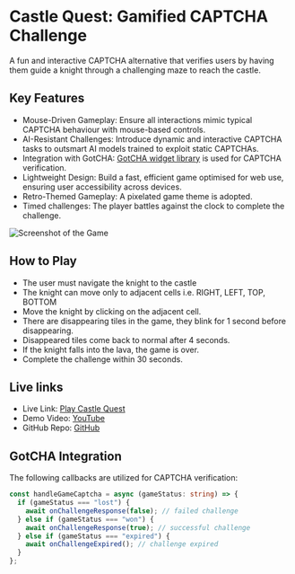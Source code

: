 # Castle Quest: Gamified CAPTCHA Challenge

A fun and interactive CAPTCHA alternative that verifies users by having them guide a knight through a challenging maze to reach the castle.

## Key Features

- Mouse-Driven Gameplay: Ensure all interactions mimic typical CAPTCHA behaviour with mouse-based controls.
- AI-Resistant Challenges: Introduce dynamic and interactive CAPTCHA tasks to outsmart AI models trained to exploit static CAPTCHAs.
- Integration with GotCHA: <a href="https://github.com/tcerqueira/gotcha-widget-lib">GotCHA widget library</a> is used for CAPTCHA verification.
- Lightweight Design: Build a fast, efficient game optimised for web use, ensuring user accessibility across devices.
- Retro-Themed Gameplay: A pixelated game theme is adopted.
- Timed challenges: The player battles against the clock to complete the challenge.

![Screenshot of the Game](https://github.com/user-attachments/assets/1977c9ce-dfa3-416d-b2ee-18b05eb218eb)

## How to Play

- The user must navigate the knight to the castle
- The knight can move only to adjacent cells i.e. RIGHT, LEFT, TOP, BOTTOM
- Move the knight by clicking on the adjacent cell.
- There are disappearing tiles in the game, they blink for 1 second before disappearing.
- Disappeared tiles come back to normal after 4 seconds.
- If the knight falls into the lava, the game is over.
- Complete the challenge within 30 seconds.

## Live links

- Live Link: <a href="https://game-captcha.vercel.app/">Play Castle Quest</a>
- Demo Video: <a href="https://youtu.be/MC-0jwkRLFU">YouTube</a>
- GitHub Repo: <a href="https://github.com/Mano-08/game-captcha">GitHub</a>

## GotCHA Integration

The following callbacks are utilized for CAPTCHA verification:

```typescript
const handleGameCaptcha = async (gameStatus: string) => {
  if (gameStatus === "lost") {
    await onChallengeResponse(false); // failed challenge
  } else if (gameStatus === "won") {
    await onChallengeResponse(true); // successful challenge
  } else if (gameStatus === "expired") {
    await onChallengeExpired(); // challenge expired
  }
};
```
